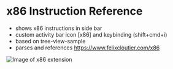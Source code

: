 # x86 Instruction Reference

- shows x86 instructions in side bar
- custom activity bar icon [x86] and keybinding (shift+cmd+i)
- based on tree-view-sample
- parses and references https://www.felixcloutier.com/x86


![Image of x86 extension](https://raw.githubusercontent.com/whiteout2/x86/master/media/x86_screenshot.png)


<!-- # Custom tree view samples

- Node dependencies view
- Json Outline view
- Ftp file explorer view

## Running the example

- Open this example in VS Code Insiders
- `npm install`
- `npm run compile`
- `F5` to start debugging -->
